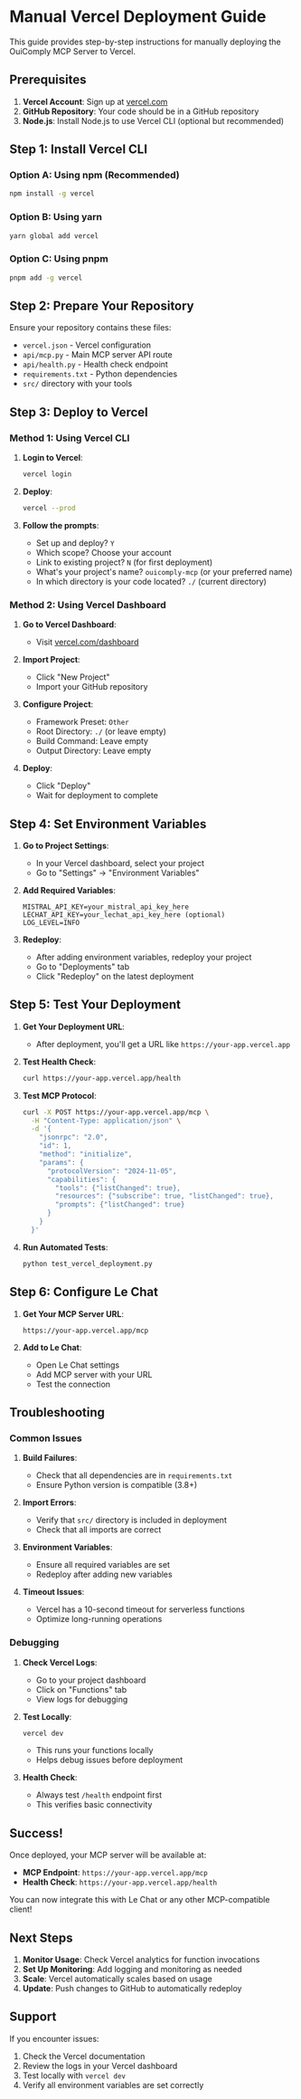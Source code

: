 # Manual Vercel Deployment Guide

This guide provides step-by-step instructions for manually deploying the OuiComply MCP Server to Vercel.

## Prerequisites

1. **Vercel Account**: Sign up at [vercel.com](https://vercel.com)
2. **GitHub Repository**: Your code should be in a GitHub repository
3. **Node.js**: Install Node.js to use Vercel CLI (optional but recommended)

## Step 1: Install Vercel CLI

### Option A: Using npm (Recommended)
```bash
npm install -g vercel
```

### Option B: Using yarn
```bash
yarn global add vercel
```

### Option C: Using pnpm
```bash
pnpm add -g vercel
```

## Step 2: Prepare Your Repository

Ensure your repository contains these files:
- `vercel.json` - Vercel configuration
- `api/mcp.py` - Main MCP server API route
- `api/health.py` - Health check endpoint
- `requirements.txt` - Python dependencies
- `src/` directory with your tools

## Step 3: Deploy to Vercel

### Method 1: Using Vercel CLI

1. **Login to Vercel**:
   ```bash
   vercel login
   ```

2. **Deploy**:
   ```bash
   vercel --prod
   ```

3. **Follow the prompts**:
   - Set up and deploy? `Y`
   - Which scope? Choose your account
   - Link to existing project? `N` (for first deployment)
   - What's your project's name? `ouicomply-mcp` (or your preferred name)
   - In which directory is your code located? `./` (current directory)

### Method 2: Using Vercel Dashboard

1. **Go to Vercel Dashboard**:
   - Visit [vercel.com/dashboard](https://vercel.com/dashboard)

2. **Import Project**:
   - Click "New Project"
   - Import your GitHub repository

3. **Configure Project**:
   - Framework Preset: `Other`
   - Root Directory: `./` (or leave empty)
   - Build Command: Leave empty
   - Output Directory: Leave empty

4. **Deploy**:
   - Click "Deploy"
   - Wait for deployment to complete

## Step 4: Set Environment Variables

1. **Go to Project Settings**:
   - In your Vercel dashboard, select your project
   - Go to "Settings" → "Environment Variables"

2. **Add Required Variables**:
   ```
   MISTRAL_API_KEY=your_mistral_api_key_here
   LECHAT_API_KEY=your_lechat_api_key_here (optional)
   LOG_LEVEL=INFO
   ```

3. **Redeploy**:
   - After adding environment variables, redeploy your project
   - Go to "Deployments" tab
   - Click "Redeploy" on the latest deployment

## Step 5: Test Your Deployment

1. **Get Your Deployment URL**:
   - After deployment, you'll get a URL like `https://your-app.vercel.app`

2. **Test Health Check**:
   ```bash
   curl https://your-app.vercel.app/health
   ```

3. **Test MCP Protocol**:
   ```bash
   curl -X POST https://your-app.vercel.app/mcp \
     -H "Content-Type: application/json" \
     -d '{
       "jsonrpc": "2.0",
       "id": 1,
       "method": "initialize",
       "params": {
         "protocolVersion": "2024-11-05",
         "capabilities": {
           "tools": {"listChanged": true},
           "resources": {"subscribe": true, "listChanged": true},
           "prompts": {"listChanged": true}
         }
       }
     }'
   ```

4. **Run Automated Tests**:
   ```bash
   python test_vercel_deployment.py
   ```

## Step 6: Configure Le Chat

1. **Get Your MCP Server URL**:
   ```
   https://your-app.vercel.app/mcp
   ```

2. **Add to Le Chat**:
   - Open Le Chat settings
   - Add MCP server with your URL
   - Test the connection

## Troubleshooting

### Common Issues

1. **Build Failures**:
   - Check that all dependencies are in `requirements.txt`
   - Ensure Python version is compatible (3.8+)

2. **Import Errors**:
   - Verify that `src/` directory is included in deployment
   - Check that all imports are correct

3. **Environment Variables**:
   - Ensure all required variables are set
   - Redeploy after adding new variables

4. **Timeout Issues**:
   - Vercel has a 10-second timeout for serverless functions
   - Optimize long-running operations

### Debugging

1. **Check Vercel Logs**:
   - Go to your project dashboard
   - Click on "Functions" tab
   - View logs for debugging

2. **Test Locally**:
   ```bash
   vercel dev
   ```
   - This runs your functions locally
   - Helps debug issues before deployment

3. **Health Check**:
   - Always test `/health` endpoint first
   - This verifies basic connectivity

## Success!

Once deployed, your MCP server will be available at:
- **MCP Endpoint**: `https://your-app.vercel.app/mcp`
- **Health Check**: `https://your-app.vercel.app/health`

You can now integrate this with Le Chat or any other MCP-compatible client!

## Next Steps

1. **Monitor Usage**: Check Vercel analytics for function invocations
2. **Set Up Monitoring**: Add logging and monitoring as needed
3. **Scale**: Vercel automatically scales based on usage
4. **Update**: Push changes to GitHub to automatically redeploy

## Support

If you encounter issues:
1. Check the Vercel documentation
2. Review the logs in your Vercel dashboard
3. Test locally with `vercel dev`
4. Verify all environment variables are set correctly
